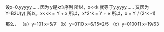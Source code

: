 设x=0.yyyyy……
因为 y是k位序列
所以，x<<k 就等于y.yyyy……
又因为 Y=B2U(y)
所以，x<<k = Y + x 
所以，x*2^k = Y + x 
所以，x = Y / (2^k -1)

那么，
（a）y=101
x=5/7
（b）y=0110
x=6/15=2/5
（c）y=010011
x=19/63
